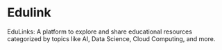 # Edulink
EduLinks: A platform to explore and share educational resources categorized by topics like AI, Data Science, Cloud Computing, and more.
